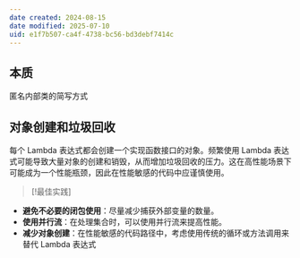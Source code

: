 ```yaml
---
date created: 2024-08-15
date modified: 2025-07-10
uid: e1f7b507-ca4f-4738-bc56-bd3debf7414c
---
```

## 本质

匿名内部类的简写方式

## 对象创建和垃圾回收

每个 Lambda 表达式都会创建一个实现函数接口的对象。频繁使用 Lambda 表达式可能导致大量对象的创建和销毁，从而增加垃圾回收的压力。这在高性能场景下可能成为一个性能瓶颈，因此在性能敏感的代码中应谨慎使用。

>[!最佳实践]

- **避免不必要的闭包使用**：尽量减少捕获外部变量的数量。
- **使用并行流**：在处理集合时，可以使用并行流来提高性能。
- **减少对象创建**：在性能敏感的代码路径中，考虑使用传统的循环或方法调用来替代 Lambda 表达式
